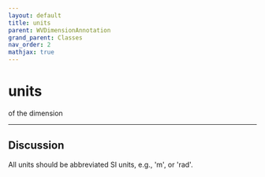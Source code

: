 ```yaml
---
layout: default
title: units
parent: WVDimensionAnnotation
grand_parent: Classes
nav_order: 2
mathjax: true
---
```


#  units

of the dimension


---

## Discussion

  All units should be abbreviated SI units, e.g., 'm', or 'rad'.
  
